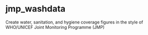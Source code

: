 # jmp_washdata
Create water, sanitation, and hygiene coverage figures in the style of WHO/UNICEF Joint Monitoring Programme (JMP)
